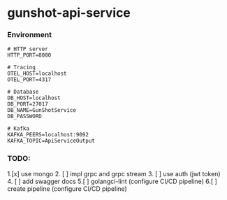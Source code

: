 # gunshot-api-service


### Environment
```dotenv
# HTTP server
HTTP_PORT=8080

# Tracing
OTEL_HOST=localhost
OTEL_PORT=4317

# Database
DB_HOST=localhost
DB_PORT=27017
DB_NAME=GunShotService
DB_PASSWORD

# Kafka 
KAFKA_PEERS=localhost:9092
KAFKA_TOPIC=ApiServiceOutput
```

### TODO:
1.[x] use mongo
2. [ ] impl grpc and grpc stream
3. [ ] use auth (jwt token)
4. [ ] add swagger docs 
5.[ ] golangci-lint (configure CI/CD pipeline)
6.[ ] create pipeline (configure CI/CD pipeline)

